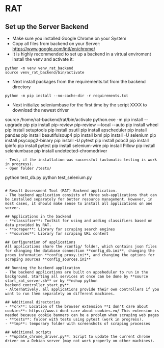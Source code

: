 # RAT

## Set up the Server Backend
- Make sure you installed Google Chrome on your System
- Copy all files from backend on your Server: https://www.google.com/intl/en/chrome/
- It is highly recommended to set up a backend in a virtual enviroment install the venv and activate it:
```
python -m venv venv_rat_backend
source venv_rat_backend/bin/activate
```

- Next install packages from the requirements.txt from the backend directory
```
python -m pip install --no-cache-dir -r requirements.txt
```

- Next initialize seleniumbase for the first time by the script XXXX to download the newest driver

source /home/rat-backend/rat/bin/activate
python.exe -m pip install --upgrade pip
pip install pip-review
pip-review --local --auto
pip install wheel
pip install setuptools
pip install psutil
pip install apscheduler
pip install pandas
pip install beautifulsoup4
pip install lxml
pip install -U selenium
pip install psycopg2-binary
pip install -U pytest
pip install pdoc3
pip install ipinfo
pip install pytest
pip install selenium-wire
pip install Pillow
pip install seleniumbase
pip install undetected-chromedriver
```
- Test, if the installation was successful (automatic testing is work in progress).
- Open folder /tests/
```
python test_db.py
python test_selenium.py
```

# Result Assessment Tool (RAT) Backend application.
- The backend application consists of three sub-applications that can be installed separately for better resource management. However, in most cases, it should make sense to install all applications on one server.

## Applications in the backend
- **classifier**: Toolkit for using and adding classifiers based on data provided by RAT.
- **scraper**: Library for scraping search engines
- **sources**: Library for scraping URL content

## Configuration of applications
All applications share the /config/ folder, which contains json files for changing the database connection **config_db.ini**, changing the proxy information **config_proxy.ini**, and changing the options for scraping sources **config_sources.ini**

## Running the backend application
- The backend applications are built on appsheduler to run in the background. Starting all services at once can be done by **source start_rat_server.sh** or by **nohup python backend_controller_start.py**.
- Alternatively, all applications provide their own controllers if you want to run them separately on different machines.

## Additional directories
- **crx**: Location of the browser extension **I don't care about cookies**: https://www.i-dont-care-about-cookies.eu/ This extension is needed because cookie banners can be a problem when scraping web pages
- **tests**: folder with tests using pytest (work in progress).
- **tmp**: temporary folder with screenshots of scraping processes

## Additional scripts
- **update_chrome_driver.py**: Script to update the current chrome driver on a Debian server (may not work properly on other machines).


